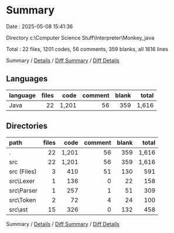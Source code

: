 # Summary

Date : 2025-05-08 15:41:36

Directory c:\\Computer Science Stuff\\Interpreter\\Monkey_java

Total : 22 files,  1201 codes, 56 comments, 359 blanks, all 1616 lines

Summary / [Details](details.md) / [Diff Summary](diff.md) / [Diff Details](diff-details.md)

## Languages
| language | files | code | comment | blank | total |
| :--- | ---: | ---: | ---: | ---: | ---: |
| Java | 22 | 1,201 | 56 | 359 | 1,616 |

## Directories
| path | files | code | comment | blank | total |
| :--- | ---: | ---: | ---: | ---: | ---: |
| . | 22 | 1,201 | 56 | 359 | 1,616 |
| src | 22 | 1,201 | 56 | 359 | 1,616 |
| src (Files) | 3 | 410 | 51 | 130 | 591 |
| src\\Lexer | 1 | 136 | 0 | 22 | 158 |
| src\\Parser | 1 | 257 | 1 | 51 | 309 |
| src\\Token | 2 | 72 | 4 | 24 | 100 |
| src\\ast | 15 | 326 | 0 | 132 | 458 |

Summary / [Details](details.md) / [Diff Summary](diff.md) / [Diff Details](diff-details.md)